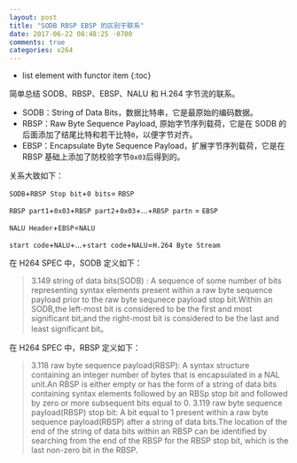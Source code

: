 ```yaml
---
layout: post
title: "SODB RBSP EBSP 的区别于联系"
date: 2017-06-22 08:48:25 -0700
comments: true
categories: x264
---
```


* list element with functor item
{:toc}

简单总结 SODB、RBSP、EBSP、NALU 和 H.264 字节流的联系。

<!--more-->

* SODB：String of Data Bits，数据比特串，它是最原始的编码数据。
* RBSP：Raw Byte Sequence Payload, 原始字节序列载荷，它是在 SODB 的后面添加了结尾比特和若干比特`0`，以便字节对齐。
* EBSP：Encapsulate Byte Sequence Payload，扩展字节序列载荷，它是在 RBSP 基础上添加了防校验字节`0x03`后得到的。

关系大致如下：

`SODB`+`RBSP Stop bit`+`0 bits`= `RBSP` 

`RBSP part1`+`0x03`+`RBSP part2`+`0x03`+...+`RBSP partn` = `EBSP`

`NALU Header`+`EBSP`=`NALU`

`start code`+`NALU`+...+`start code`+`NALU`=`H.264 Byte Stream`

在 H264 SPEC 中，SODB 定义如下：
>3.149 string of data bits(SODB) : A sequence of some number of bits representing syntax elements present within a raw byte sequence payload prior to the raw byte sequnece payload stop bit.Within an SODB,the left-most bit is considered to be the first and most significant bit,and the right-most bit is considered to be the last and least significant bit。

在 H264 SPEC 中，RBSP 定义如下：
>3.118 raw byte sequence payload(RBSP): A syntax structure containing an integer number of bytes that is encapsulated in a NAL unit.An RBSP is either empty or has the form of a string of data bits containing syntax elements followed by an RBSp stop bit and followed by zero or more subsequent bits equal to 0.
>3.119 raw byte sequence payload(RBSP) stop bit: A bit equal to 1 present within a raw byte sequence payload(RBSP) after a string of data bits.The location of the end of the string of data bits within an RBSP can be identified by searching from the end of the RBSP for the RBSP stop bit, which is the last non-zero bit in the RBSP.
